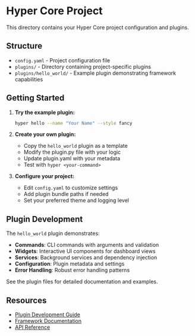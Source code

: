 # Hyper Core Project

This directory contains your Hyper Core project configuration and plugins.

## Structure

- `config.yaml` - Project configuration file
- `plugins/` - Directory containing project-specific plugins
- `plugins/hello_world/` - Example plugin demonstrating framework capabilities

## Getting Started

1. **Try the example plugin:**
   ```bash
   hyper hello --name "Your Name" --style fancy
   ```

2. **Create your own plugin:**
   - Copy the `hello_world` plugin as a template
   - Modify the plugin.py file with your logic
   - Update plugin.yaml with your metadata
   - Test with `hyper <your-command>`

3. **Configure your project:**
   - Edit `config.yaml` to customize settings
   - Add plugin bundle paths if needed
   - Set your preferred theme and logging level

## Plugin Development

The `hello_world` plugin demonstrates:

- **Commands**: CLI commands with arguments and validation
- **Widgets**: Interactive UI components for dashboard views
- **Services**: Background services and dependency injection
- **Configuration**: Plugin metadata and settings
- **Error Handling**: Robust error handling patterns

See the plugin files for detailed documentation and examples.

## Resources

- [Plugin Development Guide](https://github.com/your-repo/hyper-core/blob/main/plugin-guide.md)
- [Framework Documentation](https://github.com/your-repo/hyper-core/blob/main/README.md)
- [API Reference](https://github.com/your-repo/hyper-core/blob/main/docs/api.md)
